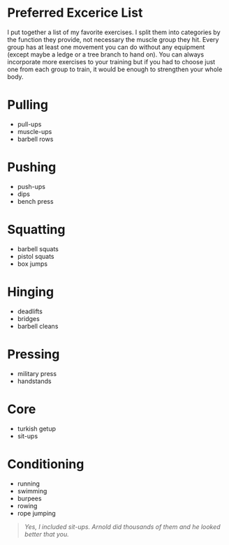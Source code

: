 # Preferred Excerice List

I put together a list of my favorite exercises. I split them into categories by the function they provide, not necessary the muscle group they hit. Every group has at least one movement you can do without any equipment (except maybe a ledge or a tree branch to hand on). You can always incorporate more exercises to your training but if you had to choose just one from each group to train, it would be enough to strengthen your whole body.

# Pulling
- pull-ups
- muscle-ups
- barbell rows

# Pushing
- push-ups
- dips
- bench press

# Squatting
- barbell squats
- pistol squats
- box jumps

# Hinging
- deadlifts
- bridges
- barbell cleans

# Pressing
- military press
- handstands

# Core
- turkish getup
- sit-ups

# Conditioning
- running
- swimming
- burpees
- rowing
- rope jumping

> *Yes, I included sit-ups. Arnold did thousands of them and he looked better that you.*
